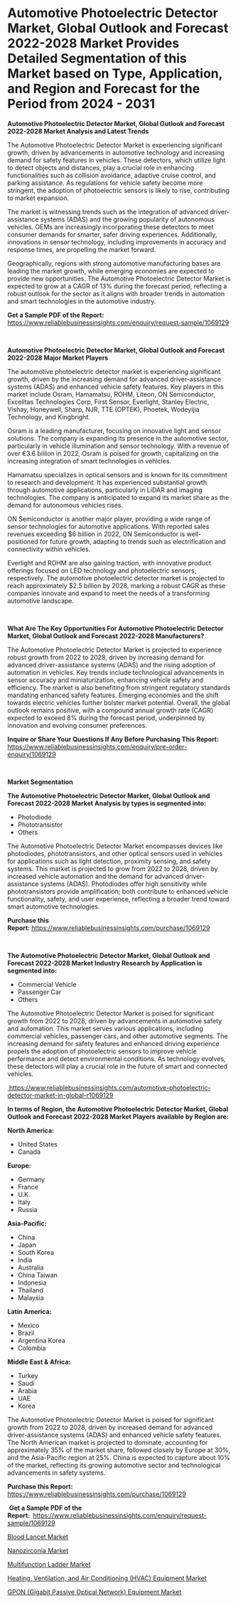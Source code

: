 <p><h1>Automotive Photoelectric Detector Market, Global Outlook and Forecast 2022-2028 Market Provides Detailed Segmentation of this Market based on Type, Application, and Region and Forecast for the Period from 2024 - 2031</h1></p><p><strong>Automotive Photoelectric Detector Market, Global Outlook and Forecast 2022-2028 Market Analysis and Latest Trends</strong></p>
<p><p>The Automotive Photoelectric Detector Market is experiencing significant growth, driven by advancements in automotive technology and increasing demand for safety features in vehicles. These detectors, which utilize light to detect objects and distances, play a crucial role in enhancing functionalities such as collision avoidance, adaptive cruise control, and parking assistance. As regulations for vehicle safety become more stringent, the adoption of photoelectric sensors is likely to rise, contributing to market expansion.</p><p>The market is witnessing trends such as the integration of advanced driver-assistance systems (ADAS) and the growing popularity of autonomous vehicles. OEMs are increasingly incorporating these detectors to meet consumer demands for smarter, safer driving experiences. Additionally, innovations in sensor technology, including improvements in accuracy and response times, are propelling the market forward.</p><p>Geographically, regions with strong automotive manufacturing bases are leading the market growth, while emerging economies are expected to provide new opportunities. The Automotive Photoelectric Detector Market is expected to grow at a CAGR of 13% during the forecast period, reflecting a robust outlook for the sector as it aligns with broader trends in automation and smart technologies in the automotive industry.</p></p>
<p><strong>Get a Sample PDF of the Report:&nbsp;</strong> <a href="https://www.reliablebusinessinsights.com/enquiry/request-sample/1069129">https://www.reliablebusinessinsights.com/enquiry/request-sample/1069129</a></p>
<p>&nbsp;</p>
<p><strong>Automotive Photoelectric Detector Market, Global Outlook and Forecast 2022-2028 Major Market Players</strong></p>
<p><p>The automotive photoelectric detector market is experiencing significant growth, driven by the increasing demand for advanced driver-assistance systems (ADAS) and enhanced vehicle safety features. Key players in this market include Osram, Hamamatsu, ROHM, Liteon, ON Semiconductor, Excelitas Technologies Corp, First Sensor, Everlight, Stanley Electric, Vishay, Honeywell, Sharp, NJR, TTE (OPTEK), Phoetek, Wodeyijia Technology, and Kingbright.</p><p>Osram is a leading manufacturer, focusing on innovative light and sensor solutions. The company is expanding its presence in the automotive sector, particularly in vehicle illumination and sensor technology. With a revenue of over €3.6 billion in 2022, Osram is poised for growth, capitalizing on the increasing integration of smart technologies in vehicles.</p><p>Hamamatsu specializes in optical sensors and is known for its commitment to research and development. It has experienced substantial growth through automotive applications, particularly in LiDAR and imaging technologies. The company is anticipated to expand its market share as the demand for autonomous vehicles rises.</p><p>ON Semiconductor is another major player, providing a wide range of sensor technologies for automotive applications. With reported sales revenues exceeding $6 billion in 2022, ON Semiconductor is well-positioned for future growth, adapting to trends such as electrification and connectivity within vehicles.</p><p>Everlight and ROHM are also gaining traction, with innovative product offerings focused on LED technology and photoelectric sensors, respectively. The automotive photoelectric detector market is projected to reach approximately $2.5 billion by 2028, marking a robust CAGR as these companies innovate and expand to meet the needs of a transforming automotive landscape.</p></p>
<p>&nbsp;</p>
<p><strong>What Are The Key Opportunities For Automotive Photoelectric Detector Market, Global Outlook and Forecast 2022-2028 Manufacturers?</strong></p>
<p><p>The Automotive Photoelectric Detector Market is projected to experience robust growth from 2022 to 2028, driven by increasing demand for advanced driver-assistance systems (ADAS) and the rising adoption of automation in vehicles. Key trends include technological advancements in sensor accuracy and miniaturization, enhancing vehicle safety and efficiency. The market is also benefiting from stringent regulatory standards mandating enhanced safety features. Emerging economies and the shift towards electric vehicles further bolster market potential. Overall, the global outlook remains positive, with a compound annual growth rate (CAGR) expected to exceed 8% during the forecast period, underpinned by innovation and evolving consumer preferences.</p></p>
<p><strong>Inquire or Share Your Questions If Any Before Purchasing This Report:</strong> <a href="https://www.reliablebusinessinsights.com/enquiry/pre-order-enquiry/1069129">https://www.reliablebusinessinsights.com/enquiry/pre-order-enquiry/1069129</a></p>
<p>&nbsp;</p>
<p><strong>Market Segmentation</strong></p>
<p><strong>The Automotive Photoelectric Detector Market, Global Outlook and Forecast 2022-2028 Market Analysis by types is segmented into:</strong></p>
<p><ul><li>Photodiode</li><li>Phototransistor</li><li>Others</li></ul></p>
<p><p>The Automotive Photoelectric Detector Market encompasses devices like photodiodes, phototransistors, and other optical sensors used in vehicles for applications such as light detection, proximity sensing, and safety systems. This market is projected to grow from 2022 to 2028, driven by increased vehicle automation and the demand for advanced driver-assistance systems (ADAS). Photodiodes offer high sensitivity while phototransistors provide amplification; both contribute to enhanced vehicle functionality, safety, and user experience, reflecting a broader trend toward smart automotive technologies.</p></p>
<p><strong>Purchase this Report:&nbsp;</strong><a href="https://www.reliablebusinessinsights.com/purchase/1069129">https://www.reliablebusinessinsights.com/purchase/1069129</a></p>
<p>&nbsp;</p>
<p><strong>The Automotive Photoelectric Detector Market, Global Outlook and Forecast 2022-2028 Market Industry Research by Application is segmented into:</strong></p>
<p><ul><li>Commercial Vehicle</li><li>Passenger Car</li><li>Others</li></ul></p>
<p><p>The Automotive Photoelectric Detector Market is poised for significant growth from 2022 to 2028, driven by advancements in automotive safety and automation. This market serves various applications, including commercial vehicles, passenger cars, and other automotive segments. The increasing demand for safety features and enhanced driving experience propels the adoption of photoelectric sensors to improve vehicle performance and detect environmental conditions. As technology evolves, these detectors will play a crucial role in the future of smart and connected vehicles.</p></p>
<p><a href="https://www.reliablebusinessinsights.com/automotive-photoelectric-detector-market-in-global-r1069129">&nbsp;https://www.reliablebusinessinsights.com/automotive-photoelectric-detector-market-in-global-r1069129</a></p>
<p><strong>In terms of Region, the Automotive Photoelectric Detector Market, Global Outlook and Forecast 2022-2028 Market Players available by Region are:</strong></p>
<p>
    <p> <strong> North America: </strong>
        <ul>
            <li>United States</li>
            <li>Canada</li>
        </ul>
        </p> 
    <p> <strong> Europe: </strong>
        <ul>
            <li>Germany</li>
            <li>France</li>
            <li>U.K.</li>
            <li>Italy</li>
            <li>Russia</li>
        </ul>
        </p> 
    <p> <strong> Asia-Pacific: </strong>
        <ul>
            <li>China</li>
            <li>Japan</li>
            <li>South Korea</li>
            <li>India</li>
            <li>Australia</li>
            <li>China Taiwan</li>
            <li>Indonesia</li>
            <li>Thailand</li>
            <li>Malaysia</li>
        </ul>
        </p> 
    <p> <strong> Latin America: </strong>
        <ul>
            <li>Mexico</li>
            <li>Brazil</li>
            <li>Argentina Korea</li>
            <li>Colombia</li>
        </ul>
        </p> 
    <p> <strong> Middle East & Africa: </strong>
        <ul>
            <li>Turkey</li>
            <li>Saudi</li>
            <li>Arabia</li>
            <li>UAE</li>
            <li>Korea</li>
        </ul>
    </p>
    </p>
<p><p>The Automotive Photoelectric Detector Market is poised for significant growth from 2022 to 2028, driven by increased demand for advanced driver-assistance systems (ADAS) and enhanced vehicle safety features. The North American market is projected to dominate, accounting for approximately 35% of the market share, followed closely by Europe at 30%, and the Asia-Pacific region at 25%. China is expected to capture about 10% of the market, reflecting its growing automotive sector and technological advancements in safety systems.</p></p>
<p><strong>Purchase this Report: </strong><a href="https://www.reliablebusinessinsights.com/purchase/1069129">https://www.reliablebusinessinsights.com/purchase/1069129</a></p>
<p>&nbsp;<strong>Get a Sample PDF of the Report:&nbsp;&nbsp;</strong><a href="https://www.reliablebusinessinsights.com/enquiry/request-sample/1069129">https://www.reliablebusinessinsights.com/enquiry/request-sample/1069129</a></p>
<p><strong></strong></p>
<p><p><a href="https://www.linkedin.com/pulse/blood-lancet-market-strategic-insights-product-evolution-dttae?trackingId=7dvGtuMDQSGJrjy7pXJ%2B%2BA%3D%3D">Blood Lancet Market</a></p><p><a href="https://www.linkedin.com/pulse/global-nanozirconia-industry-research-report-competitive-gjlre?trackingId=P7mxMKqqSe23ec12D1QGzA%3D%3D">Nanozirconia Market</a></p><p><a href="https://www.linkedin.com/pulse/global-multifunction-ladder-market-sector2024-2031-metrics-kblpe?trackingId=GTJJW6RjRKuPVeK1zb8hiQ%3D%3D">Multifunction Ladder Market</a></p><p><a href="https://issuu.com/reportprime-2/docs/heating-ventilation-and-air-conditi_77b4f13904ef59">Heating, Ventilation, and Air Conditioning (HVAC) Equipment Market</a></p><p><a href="https://issuu.com/reportprime-2/docs/gpon-gigabit-passive-optical-networ_08189c8a547340">GPON (Gigabit Passive Optical Network) Equipment Market</a></p></p>